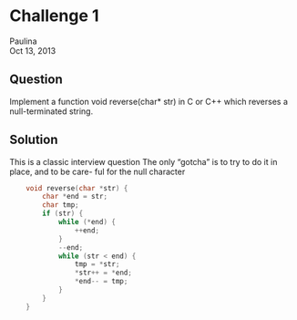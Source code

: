 # Challenge 1
Paulina  
Oct 13, 2013


## Question
Implement a function void reverse(char* str) in C or C++ which reverses a null-terminated string.


## Solution
This is a classic interview question The only “gotcha” is to try to do it in place, and to be care- ful for the null character
```c
	void reverse(char *str) {
		char *end = str;
		char tmp;
		if (str) {
			while (*end) { 
				++end;
			}
			--end;
			while (str < end) {
				tmp = *str; 
				*str++ = *end; 
				*end-- = tmp;
			} 
		}
	}
```